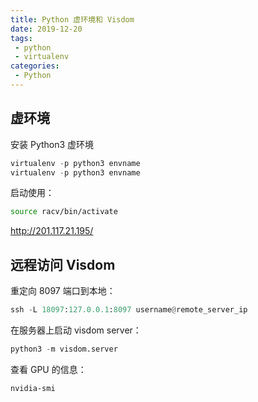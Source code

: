 ```yaml
---
title: Python 虚环境和 Visdom
date: 2019-12-20
tags:
 - python 
 - virtualenv
categories:
 - Python
---
```


## 虚环境

安装 Python3 虚环境

```python
virtualenv -p python3 envname
virtualenv -p python3 envname
```

启动使用：

```bash
source racv/bin/activate
```

http://201.117.21.195/

## 远程访问 Visdom

重定向 8097 端口到本地：

```python
ssh -L 18097:127.0.0.1:8097 username@remote_server_ip
```

在服务器上启动 visdom server：

```python
python3 -m visdom.server
```

查看 GPU 的信息：

```bash
nvidia-smi
```


